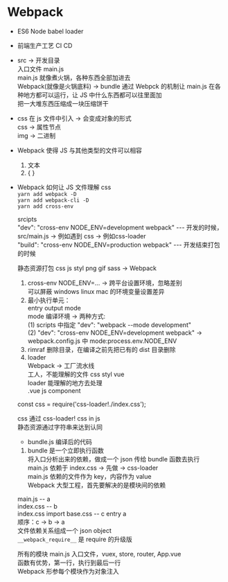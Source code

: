 # Webpack  

- ES6 Node babel loader  
- 前端生产工艺 CI CD  

- src -> 开发目录  
  入口文件 main.js  
  main.js 就像煮火锅，各种东西全部加进去  
  Webpack(就像是火锅底料) -> bundle 通过 Webpck 的机制让 main.js 在各种地方都可以运行，让 JS 中什么东西都可以往里面加  
  把一大堆东西压缩成一块压缩饼干  

- css 在 js 文件中引入 -> 会变成对象的形式  
  css -> 属性节点  
  img -> 二进制  

- Webpack 使得 JS 与其他类型的文件可以相容  
  1. 文本  
  2. { }  

- Webpack 如何让 JS 文件理解 css  
  `yarn add webpack -D`  
  `yarn add webpack-cli -D`  
  `yarn add cross-env`
  
  srcipts  
  "dev": "cross-env NODE_ENV=development webpack" --- 开发的时候，src/main.js -> 例如遇到 css -> 例如css-loader  
  "build": "cross-env NODE_ENV=production webpack" --- 开发结束打包的时候  
  
  静态资源打包 css js styl png gif sass -> Webpack  

  1. cross-env NODE_ENV=... -> 跨平台设置环境，忽略差别  
    可以屏蔽 windows linux mac 的环境变量设置差异  
  2. 最小执行单元：  
    entry output mode  
    mode 编译环境 -> 两种方式:  
    (1) scripts 中指定 "dev": "webpack --mode development"  
    (2) "dev": "cross-env NODE_ENV=development webpack" -> webpack.config.js 中 mode:process.env.NODE_ENV  
  3. rimraf 删除目录，在编译之前先把已有的 dist 目录删除  
  4. loader  
    Webpack -> 工厂流水线  
    工人，不能理解的文件 css styl vue  
    loader 能理解的地方去处理  
    .vue js component  

    const css = require('css-loader!./index.css');  

    css 通过 css-loader! css in js  
    静态资源通过字符串来达到认同  

    - bundle.js 编译后的代码  
    1. bundle 是一个立即执行函数  
    将入口分析出来的依赖，做成一个 json 传给 bundle 函数去执行  
    main.js 依赖于 index.css -> 先做 -> css-loader  
    main.js 依赖的文件作为 key，内容作为 value  
    Webpack 大型工程，首先要解决的是模块间的依赖  

    main.js -- a  
    index.css -- b  
    index.css import base.css -- c
    entry a  
    顺序：c -> b -> a  
    文件依赖关系组成一个 json object  
    `__webpack_require__` 是 require 的升级版  

    所有的模块 main.js 入口文件，vuex, store, router, App.vue  
    函数有优势，第一行，执行到最后一行  
    Webpack 形参每个模块作为对象注入  
